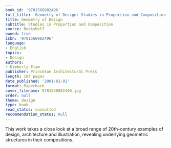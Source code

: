 ```yaml
---
book_id: '9781568982496'
full_title: 'Geometry of Design: Studies in Proportion and Composition'
title: Geometry of Design
subtitle: Studies in Proportion and Composition
source: Bookshelf
owned: true
isbn: '9781568982496'
language:
- English
topics:
- Design
authors:
- Kimberly Elam
publisher: Princeton Architectural Press
length: 107 pages
date_published: '2001-01-01'
format: Paperback
cover_filename: 9781568982496.jpg
order: null
theme: design
type: book
read_status: consulted
recommendation_status: null
---
```

This work takes a close look at a broad range of 20th-century examples of design, architecture and illustration, revealing underlying geometric structures in their compositions.
